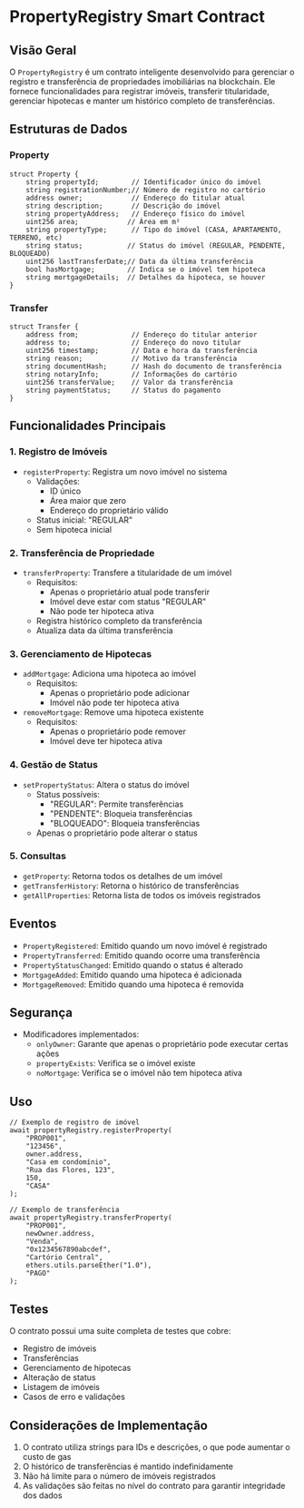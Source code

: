 # PropertyRegistry Smart Contract

## Visão Geral
O `PropertyRegistry` é um contrato inteligente desenvolvido para gerenciar o registro e transferência de propriedades imobiliárias na blockchain. Ele fornece funcionalidades para registrar imóveis, transferir titularidade, gerenciar hipotecas e manter um histórico completo de transferências.

## Estruturas de Dados

### Property
```solidity
struct Property {
    string propertyId;        // Identificador único do imóvel
    string registrationNumber;// Número de registro no cartório
    address owner;            // Endereço do titular atual
    string description;       // Descrição do imóvel
    string propertyAddress;   // Endereço físico do imóvel
    uint256 area;            // Área em m²
    string propertyType;      // Tipo do imóvel (CASA, APARTAMENTO, TERRENO, etc)
    string status;           // Status do imóvel (REGULAR, PENDENTE, BLOQUEADO)
    uint256 lastTransferDate;// Data da última transferência
    bool hasMortgage;        // Indica se o imóvel tem hipoteca
    string mortgageDetails;  // Detalhes da hipoteca, se houver
}
```

### Transfer
```solidity
struct Transfer {
    address from;             // Endereço do titular anterior
    address to;               // Endereço do novo titular
    uint256 timestamp;        // Data e hora da transferência
    string reason;            // Motivo da transferência
    string documentHash;      // Hash do documento de transferência
    string notaryInfo;        // Informações do cartório
    uint256 transferValue;    // Valor da transferência
    string paymentStatus;     // Status do pagamento
}
```

## Funcionalidades Principais

### 1. Registro de Imóveis
- `registerProperty`: Registra um novo imóvel no sistema
  - Validações:
    - ID único
    - Área maior que zero
    - Endereço do proprietário válido
  - Status inicial: "REGULAR"
  - Sem hipoteca inicial

### 2. Transferência de Propriedade
- `transferProperty`: Transfere a titularidade de um imóvel
  - Requisitos:
    - Apenas o proprietário atual pode transferir
    - Imóvel deve estar com status "REGULAR"
    - Não pode ter hipoteca ativa
  - Registra histórico completo da transferência
  - Atualiza data da última transferência

### 3. Gerenciamento de Hipotecas
- `addMortgage`: Adiciona uma hipoteca ao imóvel
  - Requisitos:
    - Apenas o proprietário pode adicionar
    - Imóvel não pode ter hipoteca ativa
- `removeMortgage`: Remove uma hipoteca existente
  - Requisitos:
    - Apenas o proprietário pode remover
    - Imóvel deve ter hipoteca ativa

### 4. Gestão de Status
- `setPropertyStatus`: Altera o status do imóvel
  - Status possíveis:
    - "REGULAR": Permite transferências
    - "PENDENTE": Bloqueia transferências
    - "BLOQUEADO": Bloqueia transferências
  - Apenas o proprietário pode alterar o status

### 5. Consultas
- `getProperty`: Retorna todos os detalhes de um imóvel
- `getTransferHistory`: Retorna o histórico de transferências
- `getAllProperties`: Retorna lista de todos os imóveis registrados

## Eventos
- `PropertyRegistered`: Emitido quando um novo imóvel é registrado
- `PropertyTransferred`: Emitido quando ocorre uma transferência
- `PropertyStatusChanged`: Emitido quando o status é alterado
- `MortgageAdded`: Emitido quando uma hipoteca é adicionada
- `MortgageRemoved`: Emitido quando uma hipoteca é removida

## Segurança
- Modificadores implementados:
  - `onlyOwner`: Garante que apenas o proprietário pode executar certas ações
  - `propertyExists`: Verifica se o imóvel existe
  - `noMortgage`: Verifica se o imóvel não tem hipoteca ativa

## Uso
```solidity
// Exemplo de registro de imóvel
await propertyRegistry.registerProperty(
    "PROP001",
    "123456",
    owner.address,
    "Casa em condomínio",
    "Rua das Flores, 123",
    150,
    "CASA"
);

// Exemplo de transferência
await propertyRegistry.transferProperty(
    "PROP001",
    newOwner.address,
    "Venda",
    "0x1234567890abcdef",
    "Cartório Central",
    ethers.utils.parseEther("1.0"),
    "PAGO"
);
```

## Testes
O contrato possui uma suite completa de testes que cobre:
- Registro de imóveis
- Transferências
- Gerenciamento de hipotecas
- Alteração de status
- Listagem de imóveis
- Casos de erro e validações

## Considerações de Implementação
1. O contrato utiliza strings para IDs e descrições, o que pode aumentar o custo de gas
2. O histórico de transferências é mantido indefinidamente
3. Não há limite para o número de imóveis registrados
4. As validações são feitas no nível do contrato para garantir integridade dos dados 